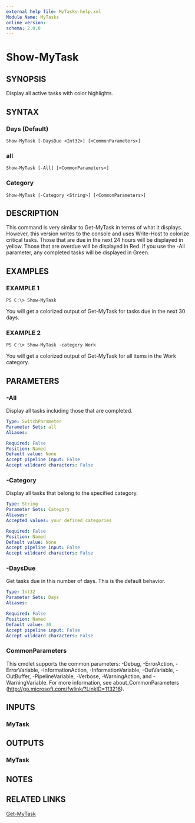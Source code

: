```yaml
---
external help file: MyTasks-help.xml
Module Name: MyTasks
online version:
schema: 2.0.0
---
```


# Show-MyTask

## SYNOPSIS
Display all active tasks with color highlights.

## SYNTAX

### Days (Default)
```
Show-MyTask [-DaysDue <Int32>] [<CommonParameters>]
```

### all
```
Show-MyTask [-All] [<CommonParameters>]
```

### Category
```
Show-MyTask [-Category <String>] [<CommonParameters>]
```

## DESCRIPTION
This command is very similar to Get-MyTask in terms of what it displays. However, this version writes to the console and uses Write-Host to colorize critical tasks. Those that are due in the next 24 hours will be displayed in yellow. Those that are overdue will be displayed in Red. If you use the -All parameter, any completed tasks will be displayed in Green.

## EXAMPLES

### EXAMPLE 1
```
PS C:\> Show-MyTask
```

You will get a colorized output of Get-MyTask for tasks due in the next 30 days.

### EXAMPLE 2
```
PS C:\> Show-MyTask -category Work
```

You will get a colorized output of Get-MyTask for all items in the Work category.

## PARAMETERS

### -All
Display all tasks including those that are completed.

```yaml
Type: SwitchParameter
Parameter Sets: all
Aliases:

Required: False
Position: Named
Default value: None
Accept pipeline input: False
Accept wildcard characters: False
```

### -Category
Display all tasks that belong to the specified category.

```yaml
Type: String
Parameter Sets: Category
Aliases:
Accepted values: your defined categories

Required: False
Position: Named
Default value: None
Accept pipeline input: False
Accept wildcard characters: False
```

### -DaysDue
Get tasks due in this number of days. This is the default behavior.

```yaml
Type: Int32
Parameter Sets: Days
Aliases:

Required: False
Position: Named
Default value: 30
Accept pipeline input: False
Accept wildcard characters: False
```

### CommonParameters
This cmdlet supports the common parameters: -Debug, -ErrorAction, -ErrorVariable, -InformationAction, -InformationVariable, -OutVariable, -OutBuffer, -PipelineVariable, -Verbose, -WarningAction, and -WarningVariable. For more information, see about_CommonParameters (http://go.microsoft.com/fwlink/?LinkID=113216).

## INPUTS

### MyTask

## OUTPUTS

### MyTask

## NOTES

## RELATED LINKS

[Get-MyTask]()
